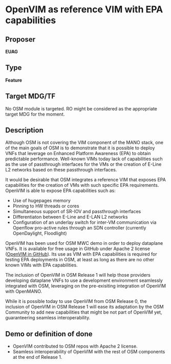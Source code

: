 # OpenVIM as reference VIM with EPA capabilities #

## Proposer ##
**EUAG**

## Type ##
**Feature**

## Target MDG/TF ##
No OSM module is targeted. RO might be considered as the appropriate target MDG for the moment.

## Description ##

Although OSM is not covering the VIM component of the MANO stack, one of the main goals of OSM is
to demonstrate that it is possible to deploy VNFs that leverage on Enhanced Platform Awareness
(EPA) to obtain predictable performance. Well-known VIMs today lack of capabilities such as the use
of passthrough interfaces for the VMs or the creation of E-Line L2 networks based on these
passthrough interfaces.

It would be desirable that OSM integrates a reference VIM that exposes EPA capabilities for the
creation of VMs with such specific EPA requirements. OpenVIM is able to expose EPA capabilities
such as:

- Use of hugepages memory
- Pinning to HW threads or cores
- Simultaneous support of SR-IOV and passthrough interfaces
- Differentiaton between E-Line and E-LAN L2 networks
- Configuration of an underlay switch for inter-VM communication via Openflow pro-active rules
through an SDN controller (currently OpenDaylight, Floodlight)

OpenVIM has been used for OSM MWC demo in order to deploy dataplane VNFs. It is available for free
usage in GitHub under Apache 2 license
([OpenVIM in GitHub](https://github.com/nfvlabs/openvim "OpenVIM")). Its use as VIM with EPA
capabilities is required for testing EPA deployments in OSM, at least as long as there are no other
known VIMs with EPA capabilities.

The inclusion of OpenVIM in OSM Release 1 will help those providers developing dataplane VNFs to
use a development environment seamlessly integrated with OSM, leveraging on the pre-exisiting
integration of OpenVIM with OpenMANO.

While it is possible today to use OpenVIM from OSM Release 0, the inclusion of OpenVIM in OSM
Release 1 will ease its adaptation by the OSM Community to add new capabilities that might be not
part of OpenVIM yet, guaranteering seamless interoperability.

## Demo or definition of done ##

- OpenVIM contributed to OSM repos with Apache 2 license.
- Seamless interoperability of OpenVIM with the rest of OSM components at the end of Release 1.

